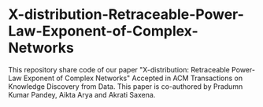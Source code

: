 # X-distribution-Retraceable-Power-Law-Exponent-of-Complex-Networks
This repository share code of our paper "X-distribution: Retraceable Power-Law Exponent of Complex Networks" Accepted in ACM Transactions on Knowledge Discovery from Data. This paper is co-authored by Pradumn Kumar Pandey, Aikta Arya and Akrati Saxena.
